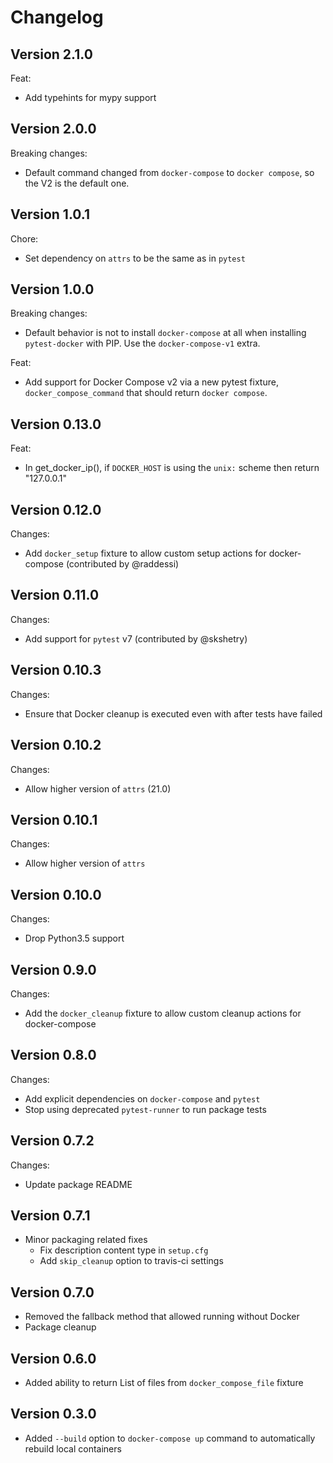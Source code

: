 # Changelog

## Version 2.1.0

Feat:

- Add typehints for mypy support

## Version 2.0.0

Breaking changes:

- Default command changed from `docker-compose` to `docker compose`, so the V2
  is the default one.

## Version 1.0.1

Chore:

- Set dependency on `attrs` to be the same as in `pytest`

## Version 1.0.0

Breaking changes:

- Default behavior is not to install `docker-compose` at all when
  installing `pytest-docker` with PIP. Use the `docker-compose-v1` extra.

Feat:

- Add support for Docker Compose v2 via a new pytest fixture,
  `docker_compose_command` that should return `docker compose`.

## Version 0.13.0

Feat:

- In get_docker_ip(), if `DOCKER_HOST` is using the `unix:` scheme then return "127.0.0.1"

## Version 0.12.0

Changes:

- Add `docker_setup` fixture to allow custom setup actions for docker-compose
  (contributed by @raddessi)

## Version 0.11.0

Changes:

- Add support for `pytest` v7 (contributed by @skshetry)

## Version 0.10.3

Changes:

- Ensure that Docker cleanup is executed even with after tests have failed

## Version 0.10.2

Changes:

- Allow higher version of `attrs` (21.0)

## Version 0.10.1

Changes:

- Allow higher version of `attrs`

## Version 0.10.0

Changes:

- Drop Python3.5 support

## Version 0.9.0

Changes:

- Add the `docker_cleanup` fixture to allow custom cleanup actions for
  docker-compose

## Version 0.8.0

Changes:

- Add explicit dependencies on `docker-compose` and `pytest`
- Stop using deprecated `pytest-runner` to run package tests

## Version 0.7.2

Changes:

- Update package README

## Version 0.7.1

- Minor packaging related fixes
  - Fix description content type in `setup.cfg`
  - Add `skip_cleanup` option to travis-ci settings

## Version 0.7.0

- Removed the fallback method that allowed running without Docker
- Package cleanup

## Version 0.6.0

- Added ability to return List of files from `docker_compose_file` fixture

## Version 0.3.0

- Added `--build` option to `docker-compose up` command to automatically
  rebuild local containers
